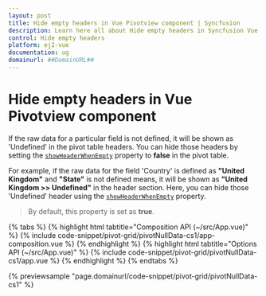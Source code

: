 ```yaml
---
layout: post
title: Hide empty headers in Vue Pivotview component | Syncfusion
description: Learn here all about Hide empty headers in Syncfusion Vue Pivotview component of Syncfusion Essential JS 2 and more.
control: Hide empty headers 
platform: ej2-vue
documentation: ug
domainurl: ##DomainURL##
---
```


# Hide empty headers in Vue Pivotview component

If the raw data for a particular field is not defined, it will be shown as 'Undefined' in the pivot table headers. You can hide those headers by setting the [`showHeaderWhenEmpty`](https://ej2.syncfusion.com/documentation/api/pivotview/dataSourceSettingsModel/#showheaderwhenempty) property to **false** in the pivot table.

For example, if the raw data for the field 'Country' is defined as **"United Kingdom"** and **"State"** is not defined means, it will be shown as **"United Kingdom >> Undefined"** in the header section. Here, you can hide those 'Undefined' header using the [`showHeaderWhenEmpty`](https://ej2.syncfusion.com/documentation/api/pivotview/dataSourceSettingsModel/#showheaderwhenempty) property.

> By default, this property is set as **true**.

{% tabs %}
{% highlight html tabtitle="Composition API (~/src/App.vue)" %}
{% include code-snippet/pivot-grid/pivotNullData-cs1/app-composition.vue %}
{% endhighlight %}
{% highlight html tabtitle="Options API (~/src/App.vue)" %}
{% include code-snippet/pivot-grid/pivotNullData-cs1/app.vue %}
{% endhighlight %}
{% endtabs %}
        
{% previewsample "page.domainurl/code-snippet/pivot-grid/pivotNullData-cs1" %}